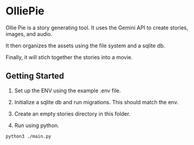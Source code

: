 # OlliePie

Ollie Pie is a story generating tool. It uses the Gemini API to create stories,
images, and audio.

It then organizes the assets using the file system and a sqlite db.

Finally, it will stich together the stories into a movie.

## Getting Started

1. Set up the ENV using the example .env file.

2. Initialize a sqlite db and run migrations. This should match the env.

3. Create an empty stories directory in this folder.

3. Run using python. 

```
python3 ./main.py
```
